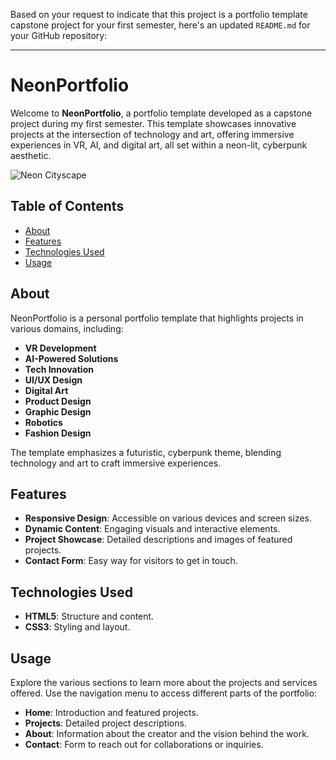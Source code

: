 Based on your request to indicate that this project is a portfolio template capstone project for your first semester, here's an updated `README.md` for your GitHub repository:

---

# NeonPortfolio

Welcome to **NeonPortfolio**, a portfolio template developed as a capstone project during my first semester. This template showcases innovative projects at the intersection of technology and art, offering immersive experiences in VR, AI, and digital art, all set within a neon-lit, cyberpunk aesthetic.

![Neon Cityscape](assets/neon_cityscape.jpg)

## Table of Contents

- [About](#about)
- [Features](#features)
- [Technologies Used](#technologies-used)
- [Usage](#usage)

## About

NeonPortfolio is a personal portfolio template that highlights projects in various domains, including:

- **VR Development**
- **AI-Powered Solutions**
- **Tech Innovation**
- **UI/UX Design**
- **Digital Art**
- **Product Design**
- **Graphic Design**
- **Robotics**
- **Fashion Design**

The template emphasizes a futuristic, cyberpunk theme, blending technology and art to craft immersive experiences.

## Features

- **Responsive Design**: Accessible on various devices and screen sizes.
- **Dynamic Content**: Engaging visuals and interactive elements.
- **Project Showcase**: Detailed descriptions and images of featured projects.
- **Contact Form**: Easy way for visitors to get in touch.

## Technologies Used

- **HTML5**: Structure and content.
- **CSS3**: Styling and layout.

## Usage

Explore the various sections to learn more about the projects and services offered. Use the navigation menu to access different parts of the portfolio:

- **Home**: Introduction and featured projects.
- **Projects**: Detailed project descriptions.
- **About**: Information about the creator and the vision behind the work.
- **Contact**: Form to reach out for collaborations or inquiries.
